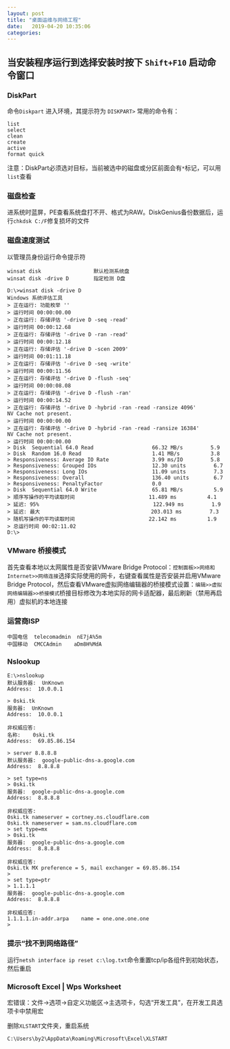 ```yaml
---
layout: post
title: "桌面运维与网络工程" 
date:   2019-04-20 10:35:06
categories: 
---
```


<!-- more -->

## 当安装程序运行到选择安装时按下 `Shift+F10` 启动命令窗口

### DiskPart
命令`Diskpart` 进入环境，其提示符为 `DISKPART>`
常用的命令有：
```
list
select
clean
create
active
format quick
```
注意：DiskPart必须选对目标，当前被选中的磁盘或分区前面会有`*`标记，可以用`list`查看

### 磁盘检查 

进系统时蓝屏，PE查看系统盘打不开、格式为RAW。DiskGenius备份数据后，运行`chkdsk C:/F`修复损坏的文件

### 磁盘速度测试

以管理员身份运行命令提示符
```
winsat disk                 默认检测系统盘
winsat disk -drive D        指定检测 D盘
```
```
D:\>winsat disk -drive D
Windows 系统评估工具
> 正在运行: 功能枚举 ''
> 运行时间 00:00:00.00
> 正在运行: 存储评估 '-drive D -seq -read'
> 运行时间 00:00:12.68
> 正在运行: 存储评估 '-drive D -ran -read'
> 运行时间 00:00:12.18
> 正在运行: 存储评估 '-drive D -scen 2009'
> 运行时间 00:01:11.18
> 正在运行: 存储评估 '-drive D -seq -write'
> 运行时间 00:00:11.56
> 正在运行: 存储评估 '-drive D -flush -seq'
> 运行时间 00:00:08.08
> 正在运行: 存储评估 '-drive D -flush -ran'
> 运行时间 00:00:14.52
> 正在运行: 存储评估 '-drive D -hybrid -ran -read -ransize 4096'
NV Cache not present.
> 运行时间 00:00:00.00
> 正在运行: 存储评估 '-drive D -hybrid -ran -read -ransize 16384'
NV Cache not present.
> 运行时间 00:00:00.00
> Disk  Sequential 64.0 Read                   66.32 MB/s         5.9
> Disk  Random 16.0 Read                       1.41 MB/s          3.8
> Responsiveness: Average IO Rate              3.99 ms/IO         5.8
> Responsiveness: Grouped IOs                  12.30 units         6.7
> Responsiveness: Long IOs                     11.09 units         7.3
> Responsiveness: Overall                      136.40 units        6.7
> Responsiveness: PenaltyFactor                0.0
> Disk  Sequential 64.0 Write                  65.81 MB/s          5.9
> 顺序写操作的平均读取时间                        11.489 ms          4.1
> 延迟: 95%                                     122.949 ms         1.9
> 延迟: 最大                                    203.013 ms         7.3
> 随机写操作的平均读取时间                        22.142 ms          1.9
> 总运行时间 00:02:11.02
D:\>
```

### VMware 桥接模式

首先查看本地以太网属性是否安装VMware Bridge Protocol：`控制面板>>网络和Internet>>网络连接`选择实际使用的网卡，右键查看属性是否安装并启用VMware Bridge Protocol，然后查看VMware虚拟网络编辑器的桥接模式设置：`编辑>>虚拟网络编辑器>>桥接模式`桥接目标修改为本地实际的网卡适配器，最后刷新（禁用再启用）虚拟机的本地连接

### 运营商ISP

```
中国电信  telecomadmin  nE7jA%5m
中国移动  CMCCAdmin    aDm8H%MdA
```

### Nslookup
```
E:\>nslookup
默认服务器:  UnKnown
Address:  10.0.0.1

> 0ski.tk
服务器:  UnKnown
Address:  10.0.0.1

非权威应答:
名称:    0ski.tk
Address:  69.85.86.154

> server 8.8.8.8
默认服务器:  google-public-dns-a.google.com
Address:  8.8.8.8

> set type=ns
> 0ski.tk
服务器:  google-public-dns-a.google.com
Address:  8.8.8.8

非权威应答:
0ski.tk nameserver = cortney.ns.cloudflare.com
0ski.tk nameserver = sam.ns.cloudflare.com
> set type=mx
> 0ski.tk
服务器:  google-public-dns-a.google.com
Address:  8.8.8.8

非权威应答:
0ski.tk MX preference = 5, mail exchanger = 69.85.86.154
>
> set type=ptr
> 1.1.1.1
服务器:  google-public-dns-a.google.com
Address:  8.8.8.8

非权威应答:
1.1.1.1.in-addr.arpa    name = one.one.one.one
>
```

### 提示“找不到网络路径”

运行`netsh interface ip reset c:\log.txt`命令重置tcp/ip各组件到初始状态，然后重启

### Microsoft Excel | Wps Worksheet

宏错误：文件->选项->自定义功能区->主选项卡，勾选“开发工具”，在开发工具选项卡中禁用宏

删除`XLSTART`文件夹，重启系统
```
C:\Users\by2\AppData\Roaming\Microsoft\Excel\XLSTART
```
